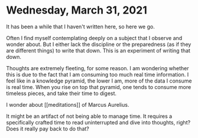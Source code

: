 # Wednesday, March 31, 2021

It has been a while that I haven't written here, so here we go.

Often I find myself contemplating deeply on a subject that I observe and wonder about. But I either lack the discipline or the preparedness (as if they are different things) to write that down. This is an experiment of writing that down. 

Thoughts are extremely fleeting, for some reason. I am wondering whether this is due to the fact that I am consuming too much real time information. I feel like in a knowledge pyramid, the lower I am, more of the data I consume is real time. When you rise on top that pyramid, one tends to consume more timeless pieces, and take their time to digest.

I wonder about [[meditations]] of Marcus Aurelius. 

It might be an artifact of not being able to manage time. It requires a specifically crafted time to read uninterrupted and dive into thoughts, right? Does it really pay back to do that? 